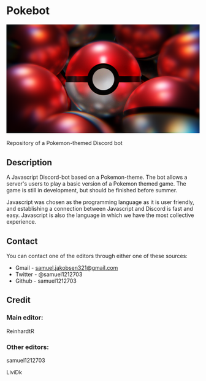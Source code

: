 # Pokebot
![alt text](PokeballsRender2.png)

Repository of a Pokemon-themed Discord bot

## Description
A Javascript Discord-bot based on a Pokemon-theme. The bot allows a server's users to play a basic version of a Pokemon themed game. The game is still in development, but should be finished before summer. 

Javascript was chosen as the programming language as it is user friendly, and establishing a connection between Javascript and Discord is fast and easy. Javascript is also the language in which we have the most collective experience.

## Contact
You can contact one of the editors through either one of these sources:
* Gmail - samuel.jakobsen321@gmail.com
* Twitter - @samuel1212703
* Github - samuel1212703

## Credit
### Main editor:

ReinhardtR

### Other editors:

samuel1212703

LiviDk
